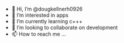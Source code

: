 - 👋 Hi, I’m @dougkellnerh0926
- 👀 I’m interested in apps
- 🌱 I’m currently learning c+++
- 💞️ I’m looking to collaborate on development
- 📫 How to reach me ...

<!---
dougkellnerh0926/dougkellnerh0926 is a ✨ special ✨ repository because its `README.md` (this file) appears on your GitHub profile.
You can click the Preview link to take a look at your changes.
--->
